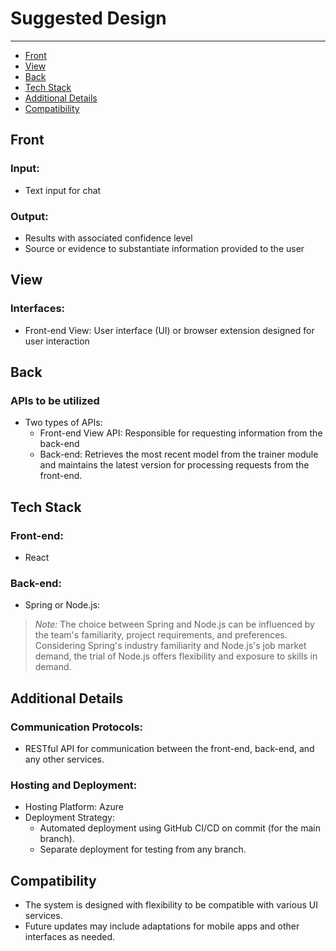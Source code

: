 # Suggested Design
---

- [Front](#front)
- [View](#view)
- [Back](#back)
- [Tech Stack](#tech-stack)
- [Additional Details](#additional-details)
- [Compatibility](#compatibility)

## Front
### Input:
- Text input for chat

### Output:
- Results with associated confidence level
- Source or evidence to substantiate information provided to the user

## View
### Interfaces:
- Front-end View: User interface (UI) or browser extension designed for user interaction

## Back
### APIs to be utilized
- Two types of APIs:
  - Front-end View API: Responsible for requesting information from the back-end
  - Back-end: Retrieves the most recent model from the trainer module and maintains the latest version for processing requests from the front-end.

## Tech Stack
### Front-end:
- React

### Back-end:
- Spring or Node.js:

> *Note:* The choice between Spring and Node.js can be influenced by the team's familiarity, project requirements, and preferences. Considering Spring's industry familiarity and Node.js's job market demand, the trial of Node.js offers flexibility and exposure to skills in demand.

## Additional Details
### Communication Protocols:
- RESTful API for communication between the front-end, back-end, and any other services.

### Hosting and Deployment:
- Hosting Platform: Azure
- Deployment Strategy:
  - Automated deployment using GitHub CI/CD on commit (for the main branch).
  - Separate deployment for testing from any branch.

## Compatibility
- The system is designed with flexibility to be compatible with various UI services.
- Future updates may include adaptations for mobile apps and other interfaces as needed.
